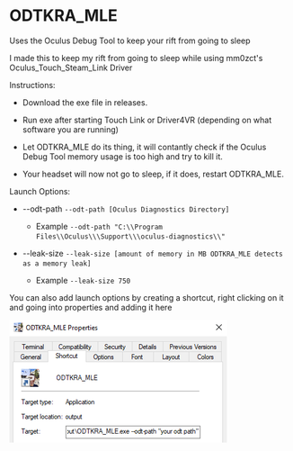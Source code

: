 # ODTKRA_MLE
Uses the Oculus Debug Tool to keep your rift from going to sleep

I made this to keep my rift from going to sleep while using mm0zct's Oculus_Touch_Steam_Link Driver

Instructions:
- Download the exe file in releases.

- Run exe after starting Touch Link or Driver4VR (depending on what software you are running)

- Let ODTKRA_MLE do its thing, it will contantly check if the Oculus Debug Tool memory usage is too high and try to kill it.

- Your headset will now not go to sleep, if it does, restart ODTKRA_MLE.

Launch Options:

- --odt-path ``--odt-path [Oculus Diagnostics Directory]``
  - Example ``--odt-path "C:\\Program Files\\Oculus\\\Support\\\oculus-diagnostics\\"``
 
- --leak-size ``--leak-size [amount of memory in MB ODTKRA_MLE detects as a memory leak]``
  - Example ``--leak-size 750``
 

You can also add launch options by creating a shortcut, right clicking on it and going into properties and adding it here

![Path Image](/Images/odt-path.png)
